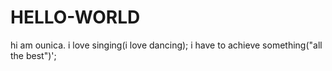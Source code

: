 # HELLO-WORLD
hi am ounica. i love singing(i love dancing);
i have to achieve something("all the best")';
